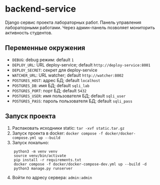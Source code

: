 # backend-service
Django сервис проекта лабораторных работ. Панель управления лабораторными работами. 
Через админ-панель позволяет мониторить активность студентов. 


## Переменные окружения
- `DEBUG`: debug режим: default `1`
- `DEPLOY_URL`: URL deploy-service; default `http://deploy-service:8001`
- `DEPLOY_SECRET`: секрет для deploy-service
- `WATCHER_URL`: URL watcher; default `http://watcher:8002`
- `POSTGRES_HOST`: адрес БД; default `localhost`
- `POSTGRES_DB`: имя БД; default `sqli_lab`
- `POSTGRES_PORT`: порт БД; default `5432`
- `POSTGRES_USER`: имя пользователя БД; default `sqli_user`
- `POSTGRES_PASS`: пароль пользователя БД; default `sqli_pass`


## Запуск проекта 
1. Распаковать исходники static: `tar -xvf static.tar.gz`
2. Запуск проекта в docker: `docker compose -f docker/docker-compose.yml up --build `
3. Запуск локально:

```shell
    python3 -m venv venv
    source venv/bin/activate
    pip install -r requirements.txt
    docker compose -f docker/docker-compose-dev.yml up --build -d
    python3 manage.py runserver
```

4. Войти по адресу сервера: `admin:admin`